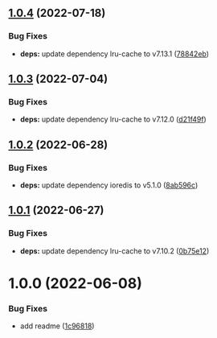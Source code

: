 ## [1.0.4](https://github.com/mammutmedia/ioredis-parse-cache-adapter/compare/1.0.3...1.0.4) (2022-07-18)


### Bug Fixes

* **deps:** update dependency lru-cache to v7.13.1 ([78842eb](https://github.com/mammutmedia/ioredis-parse-cache-adapter/commit/78842eb979bcb11b4880b39b5d8c26486c47a7bd))

## [1.0.3](https://github.com/mammutmedia/ioredis-parse-cache-adapter/compare/1.0.2...1.0.3) (2022-07-04)


### Bug Fixes

* **deps:** update dependency lru-cache to v7.12.0 ([d21f49f](https://github.com/mammutmedia/ioredis-parse-cache-adapter/commit/d21f49f0ad7fb93161668a6ac2f9aa1440c9ca31))

## [1.0.2](https://github.com/mammutmedia/ioredis-parse-cache-adapter/compare/1.0.1...1.0.2) (2022-06-28)


### Bug Fixes

* **deps:** update dependency ioredis to v5.1.0 ([8ab596c](https://github.com/mammutmedia/ioredis-parse-cache-adapter/commit/8ab596c926ec011cb6f238333238f4fbdc36f55e))

## [1.0.1](https://github.com/mammutmedia/ioredis-parse-cache-adapter/compare/1.0.0...1.0.1) (2022-06-27)


### Bug Fixes

* **deps:** update dependency lru-cache to v7.10.2 ([0b75e12](https://github.com/mammutmedia/ioredis-parse-cache-adapter/commit/0b75e1265bc92f245a2787d50bebf3c9f1263533))

# 1.0.0 (2022-06-08)


### Bug Fixes

* add readme ([1c96818](https://github.com/mammutmedia/ioredis-parse-cache-adapter/commit/1c96818e8fc71bbfdce8ef6005fd4591f5eeaef1))
